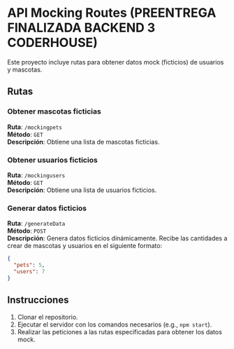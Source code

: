 # API Mocking Routes (PREENTREGA FINALIZADA BACKEND 3 CODERHOUSE)

Este proyecto incluye rutas para obtener datos mock (ficticios) de usuarios y mascotas.

## Rutas

### Obtener mascotas ficticias

**Ruta**: `/mockingpets`  
**Método**: `GET`  
**Descripción**: Obtiene una lista de mascotas ficticias.

### Obtener usuarios ficticios

**Ruta**: `/mockingusers`  
**Método**: `GET`  
**Descripción**: Obtiene una lista de usuarios ficticios.

### Generar datos ficticios

**Ruta**: `/generateData`  
**Método**: `POST`  
**Descripción**: Genera datos ficticios dinámicamente. Recibe las cantidades a crear de mascotas y usuarios en el siguiente formato:

```json
{
  "pets": 5,
  "users": 7
}
```


## Instrucciones

1. Clonar el repositorio.
2. Ejecutar el servidor con los comandos necesarios (e.g., `npm start`).
3. Realizar las peticiones a las rutas especificadas para obtener los datos mock.


